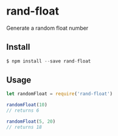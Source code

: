 # rand-float

Generate a random float number

## Install

```js
$ npm install --save rand-float
```

## Usage

```js
let randomFloat = require('rand-float')

randomFloat(10)
// returns 6

randomFloat(5, 20)
// returns 18
```